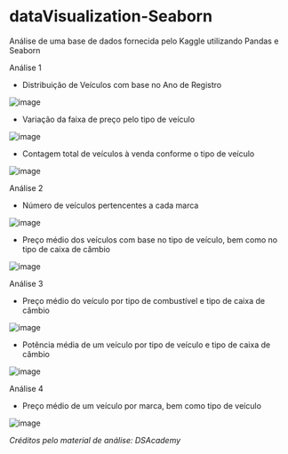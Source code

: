 # dataVisualization-Seaborn
Análise de uma base de dados fornecida pelo Kaggle utilizando Pandas e Seaborn

Análise 1
- Distribuição de Veículos com base no Ano de Registro

![image](https://user-images.githubusercontent.com/42788294/211316849-184a19f6-9c67-4620-9563-f0fda8612b00.png)

- Variação da faixa de preço pelo tipo de veículo

![image](https://user-images.githubusercontent.com/42788294/211317013-88679f21-afe6-4133-9f73-5bd331e9f08a.png)

- Contagem total de veículos à venda conforme o tipo de veículo

![image](https://user-images.githubusercontent.com/42788294/211317077-2579f5f6-71ff-48b7-8c55-84017ba7fc77.png)


Análise 2
- Número de veículos pertencentes a cada marca

![image](https://user-images.githubusercontent.com/42788294/211317178-bb3b8bb6-379f-4ce5-93ec-c6900e9bafb4.png)

- Preço médio dos veículos com base no tipo de veículo, bem como no tipo de caixa de câmbio

![image](https://user-images.githubusercontent.com/42788294/211317237-26cce6e8-f5a3-4a2b-99c7-16a35b734b99.png)

Análise 3
- Preço médio do veículo por tipo de combustível e tipo de caixa de câmbio

![image](https://user-images.githubusercontent.com/42788294/211317348-7b622b63-6a78-4fdb-b4e0-0a0aee4bc6af.png)

- Potência média de um veículo por tipo de veículo e tipo de caixa de câmbio

![image](https://user-images.githubusercontent.com/42788294/211317441-ea69f18e-078a-44dc-b350-80becdc05ca1.png)

Análise 4
- Preço médio de um veículo por marca, bem como tipo de veículo

![image](https://user-images.githubusercontent.com/42788294/211317603-4f7efa1d-d98c-45d5-a491-d6905ec352ae.png)

*Créditos pelo material de análise: DSAcademy*
